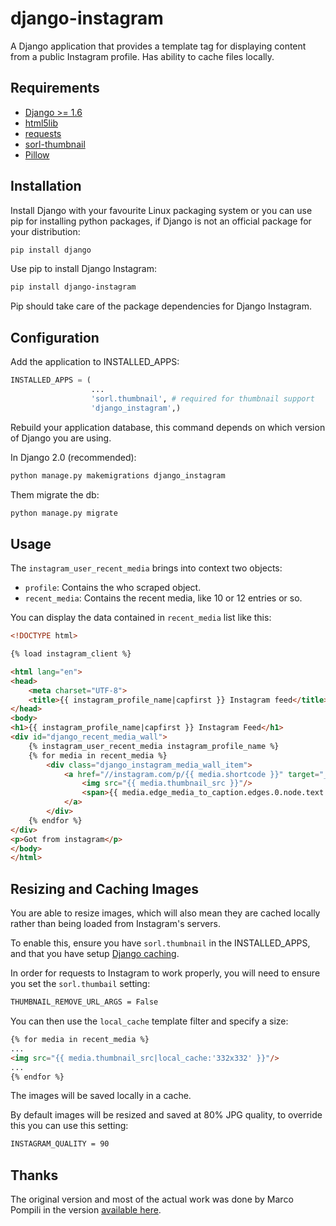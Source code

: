 # django-instagram

A Django application that provides a template tag for displaying content from a public Instagram profile. Has ability to cache files locally.

## Requirements

*   [Django >= 1.6](https://www.djangoproject.com/)
*   [html5lib](https://pypi.python.org/pypi/lxml/3.6.4)
*   [requests](https://pypi.python.org/pypi/requests/2.11.1)
*   [sorl-thumbnail](https://github.com/mariocesar/sorl-thumbnail)
*   [Pillow](https://pypi.python.org/pypi/Pillow/3.3.1)

## Installation

Install Django with your favourite Linux packaging system or you can use pip for installing python packages, if Django is not an official package for your distribution:

```bash
pip install django
```

Use pip to install Django Instagram:

```bash
pip install django-instagram
```

Pip should take care of the package dependencies for Django Instagram.

## Configuration

Add the application to INSTALLED_APPS:

```python
INSTALLED_APPS = (
                  ...
                  'sorl.thumbnail', # required for thumbnail support
                  'django_instagram',)
```

Rebuild your application database, this command depends on which version of Django you are using.

In Django 2.0 (recommended):

```bash
python manage.py makemigrations django_instagram
```

Them migrate the db:

```bash
python manage.py migrate
```

## Usage

The `instagram_user_recent_media` brings into context two objects:
  - `profile`: Contains the who scraped object.
  - `recent_media`: Contains the recent media, like 10 or 12 entries or so.

You can display the data contained in `recent_media` list like this:

```html
<!DOCTYPE html>

{% load instagram_client %}

<html lang="en">
<head>
    <meta charset="UTF-8">
    <title>{{ instagram_profile_name|capfirst }} Instagram feed</title>
</head>
<body>
<h1>{{ instagram_profile_name|capfirst }} Instagram Feed</h1>
<div id="django_recent_media_wall">
    {% instagram_user_recent_media instagram_profile_name %}
    {% for media in recent_media %}
        <div class="django_instagram_media_wall_item">
            <a href="//instagram.com/p/{{ media.shortcode }}" target="_blank">
                <img src="{{ media.thumbnail_src }}"/>
                <span>{{ media.edge_media_to_caption.edges.0.node.text }}</span>
            </a>
        </div>
    {% endfor %}
</div>
<p>Got from instagram</p>
</body>
</html>
```

## Resizing and Caching Images

You are able to resize images, which will also mean they are cached locally rather than being loaded from Instagram's servers.

To enable this, ensure you have `sorl.thumbnail` in the INSTALLED_APPS, and that you have setup [Django caching](https://docs.djangoproject.com/en/2.2/topics/cache/).

In order for requests to Instagram to work properly, you will need to ensure you set the `sorl.thumbail` setting:

```bash
THUMBNAIL_REMOVE_URL_ARGS = False
```

You can then use the `local_cache` template filter and specify a size:

```html
{% for media in recent_media %}
...
<img src="{{ media.thumbnail_src|local_cache:'332x332' }}"/>
...
{% endfor %}
```

The images will be saved locally in a cache.

By default images will be resized and saved at 80% JPG quality, to
override this you can use this setting:

```bash
INSTAGRAM_QUALITY = 90
```

## Thanks

The original version and most of the actual work was done by Marco Pompili in the version [available here](https://github.com/marcopompili/django-instagram).
